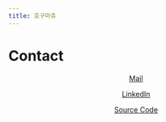 ```yaml
---
title: 호구마츄
---
```


# Contact

<p style="text-align: center;">
<a href="mailto:hogumachu@gmail.com">
Mail
</a>
</p>

<p style="text-align: center;">
<a href="https://www.linkedin.com/in/sung-jun-hong-448394235">
LinkedIn
</a>
</p>

<p style="text-align: center;">
<a href="https://github.com/hogumachu/hogumachu.github.io">
Source Code
</a>
</p>

